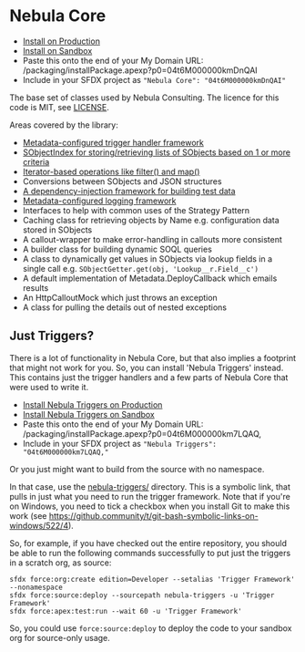 # Nebula Core

 - [Install on Production](https://login.salesforce.com/packaging/installPackage.apexp?p0=04t6M000000kmDnQAI)
 - [Install on Sandbox](https://test.salesforce.com/packaging/installPackage.apexp?p0=04t6M000000kmDnQAI)
 - Paste this onto the end of your My Domain URL: /packaging/installPackage.apexp?p0=04t6M000000kmDnQAI
 - Include in your SFDX project as `"Nebula Core": "04t6M000000kmDnQAI"`
 
The base set of classes used by Nebula Consulting. The licence for this code is MIT, see [LICENSE](LICENSE). 

Areas covered by the library:

  - [Metadata-configured trigger handler framework](force-app/triggerFramework/MetadataTriggerManager.md)
  - [SObjectIndex for storing/retrieving lists of SObjects based on 1 or more criteria](force-app/sObjectIndex/SObjectIndex.md)
  - [Iterator-based operations like filter() and map()](force-app/lazyIterator/LazyIterator.md)
  - Conversions between SObjects and JSON structures
  - [A dependency-injection framework for building test data](force-app/testRecordGenerator/TestRecordGenerator.md)
  - [Metadata-configured logging framework](force-app/logger/Logger.md)
  - Interfaces to help with common uses of the Strategy Pattern 
  - Caching class for retrieving objects by Name e.g. configuration data stored in SObjects
  - A callout-wrapper to make error-handling in callouts more consistent
  - A builder class for building dynamic SOQL queries
  - A class to dynamically get values in SObjects via lookup fields in a single call e.g. `SObjectGetter.get(obj, 'Lookup__r.Field__c')`
  - A default implementation of Metadata.DeployCallback which emails results
  - An HttpCalloutMock which just throws an exception
  - A class for pulling the details out of nested exceptions

## Just Triggers?

There is a lot of functionality in Nebula Core, but that also implies a footprint that might not work for you. So, you 
can install 'Nebula Triggers' instead. This contains just the trigger handlers and a few parts of Nebula Core that were 
used to write it. 

- [Install Nebula Triggers on Production](https://login.salesforce.com/packaging/installPackage.apexp?p0=04t6M000000km7LQAQ,)
- [Install Nebula Triggers on Sandbox](https://test.salesforce.com/packaging/installPackage.apexp?p0=04t6M000000km7LQAQ,)
- Paste this onto the end of your My Domain URL: /packaging/installPackage.apexp?p0=04t6M000000km7LQAQ,
- Include in your SFDX project as `"Nebula Triggers": "04t6M000000km7LQAQ,"`

Or you just might want to build from the source with no namespace. 

In that case, use the [nebula-triggers/](nebula-triggers) directory. This 
is a symbolic link, that pulls in just what you need to run the trigger framework. Note that if you're on Windows, you 
need to tick a checkbox when you install Git to make this work (see https://github.community/t/git-bash-symbolic-links-on-windows/522/4).

So, for example, if you have checked out the entire repository, you should be able to run the following commands 
successfully to put just the triggers in a scratch org, as source:

    sfdx force:org:create edition=Developer --setalias 'Trigger Framework' --nonamespace
    sfdx force:source:deploy --sourcepath nebula-triggers -u 'Trigger Framework'
    sfdx force:apex:test:run --wait 60 -u 'Trigger Framework'

So, you could use `force:source:deploy` to deploy the code to your sandbox org for source-only usage.
